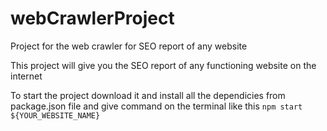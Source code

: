 # webCrawlerProject

Project for the web crawler for SEO report of any website

This project will give you the SEO report of any functioning website on the internet

To start the project download it and install all the dependicies from package.json file and give command on the terminal like this `npm start ${YOUR_WEBSITE_NAME}`
